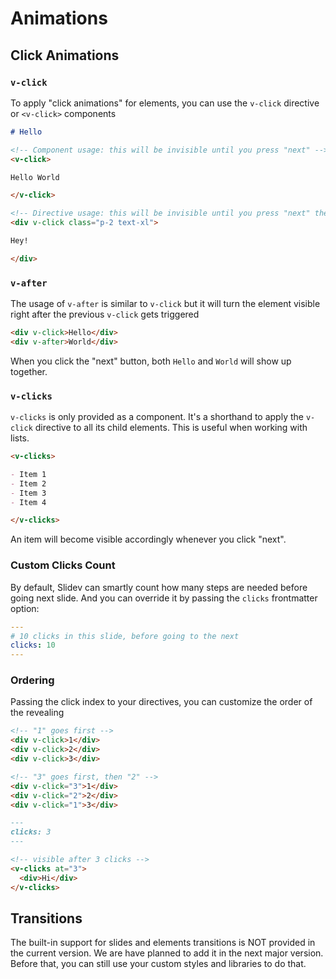 # Animations

## Click Animations

### `v-click`

To apply "click animations" for elements, you can use the `v-click` directive or `<v-click>` components

```md
# Hello

<!-- Component usage: this will be invisible until you press "next" -->
<v-click>

Hello World

</v-click>

<!-- Directive usage: this will be invisible until you press "next" the second time -->
<div v-click class="p-2 text-xl">

Hey!

</div>
```

### `v-after`

The usage of `v-after` is similar to `v-click` but it will turn the element visible right after the previous `v-click` gets triggered

```md
<div v-click>Hello</div>
<div v-after>World</div>
```

When you click the "next" button, both `Hello` and `World` will show up together.

### `v-clicks`

`v-clicks` is only provided as a component. It's a shorthand to apply the `v-click` directive to all its child elements. This is useful when working with lists.

```md
<v-clicks>

- Item 1
- Item 2
- Item 3
- Item 4

</v-clicks>
```

An item will become visible accordingly whenever you click "next".

### Custom Clicks Count

By default, Slidev can smartly count how many steps are needed before going next slide. And you can override it by passing the `clicks` frontmatter option:

```yaml
---
# 10 clicks in this slide, before going to the next
clicks: 10
---
```

### Ordering

Passing the click index to your directives, you can customize the order of the revealing

```md
<!-- "1" goes first -->
<div v-click>1</div>
<div v-click>2</div>
<div v-click>3</div>
```

```md
<!-- "3" goes first, then "2" -->
<div v-click="3">1</div>
<div v-click="2">2</div>
<div v-click="1">3</div>
```

```md
---
clicks: 3
---

<!-- visible after 3 clicks -->
<v-clicks at="3">
  <div>Hi</div>
</v-clicks>
```

## Transitions

The built-in support for slides and elements transitions is NOT provided in the current version. We are have planned to add it in the next major version. Before that, you can still use your custom styles and libraries to do that.
